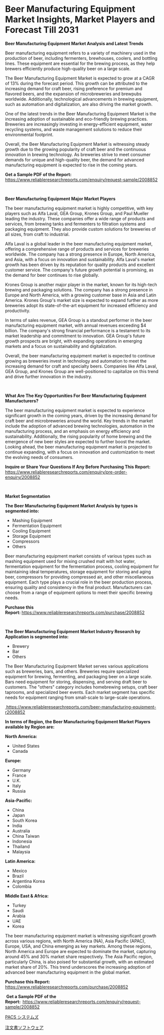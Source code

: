 <p><h1>Beer Manufacturing Equipment Market Insights, Market Players and Forecast Till 2031</h1></p><p><strong>Beer Manufacturing Equipment Market Analysis and Latest Trends</strong></p>
<p><p>Beer manufacturing equipment refers to a variety of machinery used in the production of beer, including fermenters, brewhouses, coolers, and bottling lines. These equipment are essential for the brewing process, as they help brewers efficiently produce high-quality beer on a large scale.</p><p>The Beer Manufacturing Equipment Market is expected to grow at a CAGR of 13% during the forecast period. This growth can be attributed to the increasing demand for craft beer, rising preference for premium and flavored beers, and the expansion of microbreweries and brewpubs worldwide. Additionally, technological advancements in brewing equipment, such as automation and digitalization, are also driving the market growth.</p><p>One of the latest trends in the Beer Manufacturing Equipment Market is the increasing adoption of sustainable and eco-friendly brewing practices. Breweries are increasingly investing in energy-efficient equipment, water recycling systems, and waste management solutions to reduce their environmental footprint.</p><p>Overall, the Beer Manufacturing Equipment Market is witnessing steady growth due to the growing popularity of craft beer and the continuous innovation in brewing technology. As breweries strive to meet consumer demands for unique and high-quality beer, the demand for advanced manufacturing equipment is expected to rise in the coming years.</p></p>
<p><strong>Get a Sample PDF of the Report:&nbsp;</strong> <a href="https://www.reliableresearchreports.com/enquiry/request-sample/2008852">https://www.reliableresearchreports.com/enquiry/request-sample/2008852</a></p>
<p>&nbsp;</p>
<p><strong>Beer Manufacturing Equipment Major Market Players</strong></p>
<p><p>The beer manufacturing equipment market is highly competitive, with key players such as Alfa Laval, GEA Group, Krones Group, and Paul Mueller leading the industry. These companies offer a wide range of products and services, from brewing tanks and fermenters to filtration systems and packaging equipment. They also provide custom solutions for breweries of all sizes, from craft to industrial.</p><p>Alfa Laval is a global leader in the beer manufacturing equipment market, offering a comprehensive range of products and services for breweries worldwide. The company has a strong presence in Europe, North America, and Asia, with a focus on innovation and sustainability. Alfa Laval's market growth has been driven by its reputation for quality products and excellent customer service. The company's future growth potential is promising, as the demand for beer continues to rise globally.</p><p>Krones Group is another major player in the market, known for its high-tech brewing and packaging solutions. The company has a strong presence in Europe and North America, with a growing customer base in Asia and Latin America. Krones Group's market size is expected to expand further as more breweries adopt its state-of-the-art equipment for increased efficiency and productivity.</p><p>In terms of sales revenue, GEA Group is a standout performer in the beer manufacturing equipment market, with annual revenues exceeding $4 billion. The company's strong financial performance is a testament to its market leadership and commitment to innovation. GEA Group's future growth prospects are bright, with expanding operations in emerging markets and a focus on sustainability and digitalization.</p><p>Overall, the beer manufacturing equipment market is expected to continue growing as breweries invest in technology and automation to meet the increasing demand for craft and specialty beers. Companies like Alfa Laval, GEA Group, and Krones Group are well-positioned to capitalize on this trend and drive further innovation in the industry.</p></p>
<p>&nbsp;</p>
<p><strong>What Are The Key Opportunities For Beer Manufacturing Equipment Manufacturers?</strong></p>
<p><p>The beer manufacturing equipment market is expected to experience significant growth in the coming years, driven by the increasing demand for craft beer and microbreweries around the world. Key trends in the market include the adoption of advanced brewing technologies, automation in the manufacturing process, and an emphasis on energy efficiency and sustainability. Additionally, the rising popularity of home brewing and the emergence of new beer styles are expected to further boost the market. Looking ahead, the beer manufacturing equipment market is projected to continue expanding, with a focus on innovation and customization to meet the evolving needs of consumers.</p></p>
<p><strong>Inquire or Share Your Questions If Any Before Purchasing This Report:</strong> <a href="https://www.reliableresearchreports.com/enquiry/pre-order-enquiry/2008852">https://www.reliableresearchreports.com/enquiry/pre-order-enquiry/2008852</a></p>
<p>&nbsp;</p>
<p><strong>Market Segmentation</strong></p>
<p><strong>The Beer Manufacturing Equipment Market Analysis by types is segmented into:</strong></p>
<p><ul><li>Mashing Equipment</li><li>Fermentation Equipment</li><li>Cooling Equipment</li><li>Storage Equipment</li><li>Compressors</li><li>Others</li></ul></p>
<p><p>Beer manufacturing equipment market consists of various types such as mashing equipment used for mixing crushed malt with hot water, fermentation equipment for the fermentation process, cooling equipment for maintaining ideal temperatures, storage equipment for storing and aging beer, compressors for providing compressed air, and other miscellaneous equipment. Each type plays a crucial role in the beer production process, ensuring quality and consistency in the final product. Manufacturers can choose from a range of equipment options to meet their specific brewing needs.</p></p>
<p><strong>Purchase this Report:&nbsp;</strong><a href="https://www.reliableresearchreports.com/purchase/2008852">https://www.reliableresearchreports.com/purchase/2008852</a></p>
<p>&nbsp;</p>
<p><strong>The Beer Manufacturing Equipment Market Industry Research by Application is segmented into:</strong></p>
<p><ul><li>Brewery</li><li>Bar</li><li>Others</li></ul></p>
<p><p>The Beer Manufacturing Equipment Market serves various applications such as breweries, bars, and others. Breweries require specialized equipment for brewing, fermenting, and packaging beer on a large scale. Bars need equipment for storing, dispensing, and serving draft beer to customers. The "others" category includes homebrewing setups, craft beer taprooms, and specialized beer events. Each market segment has specific needs for equipment ranging from small-scale to large-scale operations.</p></p>
<p><a href="https://www.reliableresearchreports.com/beer-manufacturing-equipment-r2008852">&nbsp;https://www.reliableresearchreports.com/beer-manufacturing-equipment-r2008852</a></p>
<p><strong>In terms of Region, the Beer Manufacturing Equipment Market Players available by Region are:</strong></p>
<p>
    <p> <strong> North America: </strong>
        <ul>
            <li>United States</li>
            <li>Canada</li>
        </ul>
        </p> 
    <p> <strong> Europe: </strong>
        <ul>
            <li>Germany</li>
            <li>France</li>
            <li>U.K.</li>
            <li>Italy</li>
            <li>Russia</li>
        </ul>
        </p> 
    <p> <strong> Asia-Pacific: </strong>
        <ul>
            <li>China</li>
            <li>Japan</li>
            <li>South Korea</li>
            <li>India</li>
            <li>Australia</li>
            <li>China Taiwan</li>
            <li>Indonesia</li>
            <li>Thailand</li>
            <li>Malaysia</li>
        </ul>
        </p> 
    <p> <strong> Latin America: </strong>
        <ul>
            <li>Mexico</li>
            <li>Brazil</li>
            <li>Argentina Korea</li>
            <li>Colombia</li>
        </ul>
        </p> 
    <p> <strong> Middle East & Africa: </strong>
        <ul>
            <li>Turkey</li>
            <li>Saudi</li>
            <li>Arabia</li>
            <li>UAE</li>
            <li>Korea</li>
        </ul>
    </p>
    </p>
<p><p>The beer manufacturing equipment market is witnessing significant growth across various regions, with North America (NA), Asia Pacific (APAC), Europe, USA, and China emerging as key markets. Among these regions, North America and Europe are expected to dominate the market, capturing around 45% and 30% market share respectively. The Asia Pacific region, particularly China, is also poised for substantial growth, with an estimated market share of 20%. This trend underscores the increasing adoption of advanced beer manufacturing equipment in the global market.</p></p>
<p><strong>Purchase this Report: </strong><a href="https://www.reliableresearchreports.com/purchase/2008852">https://www.reliableresearchreports.com/purchase/2008852</a></p>
<p>&nbsp;<strong>Get a Sample PDF of the Report:&nbsp;&nbsp;</strong><a href="https://www.reliableresearchreports.com/enquiry/request-sample/2008852">https://www.reliableresearchreports.com/enquiry/request-sample/2008852</a></p>
<p><strong></strong></p>
<p><p><a href="https://medium.com/@lawrencewatkins654/%E6%AC%A1%E3%81%AE%E6%96%87%E7%AB%A0%E3%82%92%E6%97%A5%E6%9C%AC%E8%AA%9E%E3%81%AB%E7%BF%BB%E8%A8%B3%E3%81%99%E3%82%8B%E3%81%A8-pacs%E3%82%B7%E3%82%B9%E3%83%86%E3%83%A0%E3%81%AE%E5%B8%82%E5%A0%B4%E3%82%B7%E3%82%A7%E3%82%A2%E3%81%AE%E9%80%B2%E5%8C%96%E3%81%A8%E5%B8%82%E5%A0%B4%E6%88%90%E9%95%B7%E3%83%88%E3%83%AC%E3%83%B3%E3%83%892024%E5%B9%B4%E3%81%8B%E3%82%892031%E5%B9%B4%E3%81%BE%E3%81%A7-1ca4e444f51f">PACS システムズ</a></p><p><a href="https://medium.com/@alfaro.etbn_52903/%E8%B3%BC%E8%B2%B7%E6%B3%A8%E6%96%87%E3%82%BD%E3%83%95%E3%83%88%E3%82%A6%E3%82%A7%E3%82%A2%E5%B8%82%E5%A0%B4%E3%81%AE%E5%88%86%E6%9E%90%E3%81%A82024%E5%B9%B4%E3%81%8B%E3%82%892031%E5%B9%B4%E3%81%BE%E3%81%A7%E3%81%AE%E6%9C%9F%E9%96%93%E3%81%AE%E8%A6%8F%E6%A8%A1%E4%BA%88%E6%B8%AC-a738d796da12">注文書ソフトウェア</a></p></p>